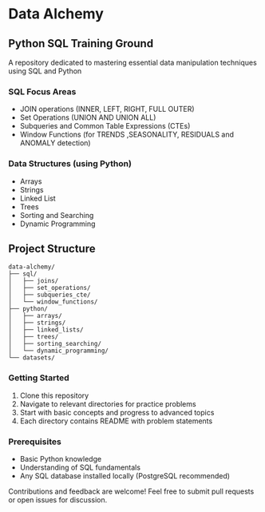 # Data Alchemy
## Python SQL Training Ground

A repository dedicated to mastering essential data manipulation techniques using SQL and Python

### SQL Focus Areas
- JOIN operations (INNER, LEFT, RIGHT, FULL OUTER)
- Set Operations (UNION AND UNION ALL)
- Subqueries and Common Table Expressions (CTEs)
- Window Functions (for TRENDS ,SEASONALITY, RESIDUALS and ANOMALY detection)

### Data Structures (using Python)
- Arrays
- Strings
- Linked List
- Trees
- Sorting and Searching
- Dynamic Programming

## Project Structure 
```text
data-alchemy/
├── sql/
│   ├── joins/
│   ├── set_operations/
│   ├── subqueries_cte/
│   └── window_functions/
├── python/
│   ├── arrays/
│   ├── strings/
│   ├── linked_lists/
│   ├── trees/
│   ├── sorting_searching/
│   └── dynamic_programming/
└── datasets/
```


### Getting Started
1. Clone this repository
2. Navigate to relevant directories for practice problems
3. Start with basic concepts and progress to advanced topics
4. Each directory contains README with problem statements

### Prerequisites
- Basic Python knowledge
- Understanding of SQL fundamentals
- Any SQL database installed locally (PostgreSQL recommended)

Contributions and feedback are welcome! Feel free to submit pull requests or open issues for discussion.